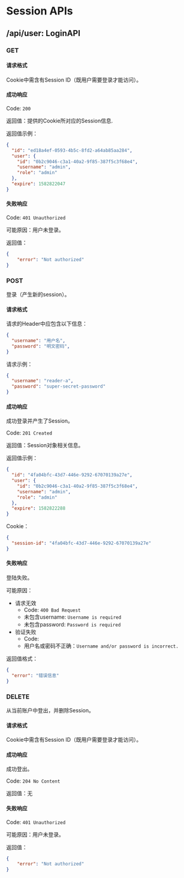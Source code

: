 # Session APIs

## /api/user: LoginAPI

### GET

#### 请求格式

Cookie中需含有Session ID（既用户需要登录才能访问）。

#### 成功响应

Code: `200`

返回值：提供的Cookie所对应的Session信息.

返回值示例：

```json
{
  "id": "ed18a4ef-0593-4b5c-8fd2-a64ab85aa284",
  "user": {
    "id": "0b2c9046-c3a1-40a2-9f85-387f5c3f68e4",
    "username": "admin",
    "role": "admin"
  },
  "expire": 1582822047
}
```

#### 失败响应

Code: `401 Unauthorized`

可能原因：用户未登录。

返回值：

```json
{
    "error": "Not authorized"
}
```

### POST

登录（产生新的session）。

#### 请求格式

请求的Header中应包含以下信息：

```json
{
  "username": "用户名",
  "password": "明文密码",
}
```

请求示例：

```json
{
  "username": "reader-a",
  "password": "super-secret-password"
}
```

#### 成功响应

成功登录并产生了Session。

Code: `201 Created`

返回值：Session对象相关信息。

返回值示例：

```json
{
  "id": "4fa04bfc-43d7-446e-9292-67070139a27e",
  "user": {
    "id": "0b2c9046-c3a1-40a2-9f85-387f5c3f68e4",
    "username": "admin",
    "role": "admin"
  },
  "expire": 1582822288
}
```

Cookie：

```json
{
  "session-id": "4fa04bfc-43d7-446e-9292-67070139a27e"
}
```

#### 失败响应

登陆失败。

可能原因：

- 请求无效
  - Code: `400 Bad Request`
  - 未包含username: `Username is required`
  - 未包含password: `Password is required`
- 验证失败
  - Code:
  - 用户名或密码不正确：`Username and/or password is incorrect.`

返回值格式：

```json
{
  "error": "错误信息"
}
```

### DELETE

从当前账户中登出，并删除Session。

#### 请求格式

Cookie中需含有Session ID（既用户需要登录才能访问）。

#### 成功响应

成功登出。

Code: `204 No Content`

返回值：无

#### 失败响应

Code: `401 Unauthorized`

可能原因：用户未登录。

返回值：

```json
{
    "error": "Not authorized"
}
```
